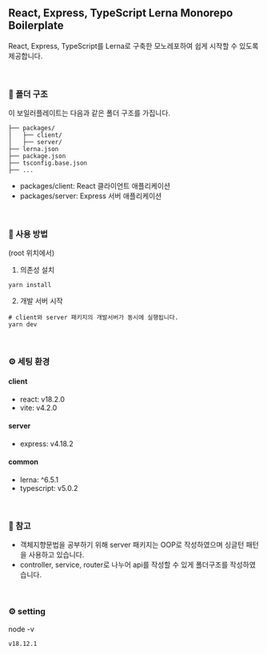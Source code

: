 ## React, Express, TypeScript Lerna Monorepo Boilerplate

React, Express, TypeScript를 Lerna로 구축한 모노레포하여 쉽게 시작할 수 있도록 제공합니다.

<br />

### 📂 폴더 구조

이 보일러플레이트는 다음과 같은 폴더 구조를 가집니다.

```
├── packages/
│   ├── client/
│   ├── server/
├── lerna.json
├── package.json
├── tsconfig.base.json
├── ...
```

- packages/client: React 클라이언트 애플리케이션
- packages/server: Express 서버 애플리케이션

<br />

### 📖 사용 방법

(root 위치에서)

1. 의존성 설치

```shell
yarn install
```

2. 개발 서버 시작

```shell
# client와 server 패키지의 개발서버가 동시에 실행됩니다.
yarn dev
```

<br />

### ⚙️ 세팅 환경

#### client

- react: v18.2.0
- vite: v4.2.0

#### server

- express: v4.18.2

#### common

- lerna: ^6.5.1
- typescript: v5.0.2

<br />

### 📌 참고

- 객체지향문법을 공부하기 위해 server 패키지는 OOP로 작성하였으며 싱글턴 패턴을 사용하고 있습니다.
- controller, service, router로 나누어 api를 작성할 수 있게 폴더구조를 작성하였습니다.

<br />

### ⚙️ setting

node -v

```
v18.12.1
```
